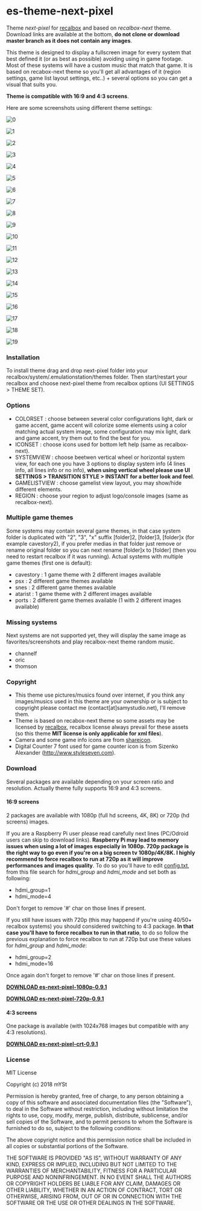 # es-theme-next-pixel
Theme *next-pixel* for [recalbox](https://www.recalbox.com/) and based on *recalbox-next* theme. Download links are available at the bottom, **do not clone or download master branch as it does not contain any images**.

This theme is designed to display a fullscreen image for every system that best defined it (or as best as possible) avoiding using in game footage. Most of these systems will have a custom music that match that game.
It is based on recabox-next theme so you'll get all advantages of it (region settings, game list layout settings, etc..) + several options so you can get a visual that suits you. 

**Theme is compatible with 16:9 and 4:3 screens**.

Here are some screenshots using different theme settings:

![0](https://raw.githubusercontent.com/samystudio/es-next-pixel/master/screenshots/0.jpg)

![1](https://raw.githubusercontent.com/samystudio/es-next-pixel/master/screenshots/1.jpg)

![2](https://raw.githubusercontent.com/samystudio/es-next-pixel/master/screenshots/2.jpg)

![3](https://raw.githubusercontent.com/samystudio/es-next-pixel/master/screenshots/3.jpg)

![4](https://raw.githubusercontent.com/samystudio/es-next-pixel/master/screenshots/4.jpg)

![5](https://raw.githubusercontent.com/samystudio/es-next-pixel/master/screenshots/5.jpg)

![6](https://raw.githubusercontent.com/samystudio/es-next-pixel/master/screenshots/6.jpg)

![7](https://raw.githubusercontent.com/samystudio/es-next-pixel/master/screenshots/7.jpg)

![8](https://raw.githubusercontent.com/samystudio/es-next-pixel/master/screenshots/8.jpg)

![9](https://raw.githubusercontent.com/samystudio/es-next-pixel/master/screenshots/9.jpg)

![10](https://raw.githubusercontent.com/samystudio/es-next-pixel/master/screenshots/10.jpg)

![11](https://raw.githubusercontent.com/samystudio/es-next-pixel/master/screenshots/11.jpg)

![12](https://raw.githubusercontent.com/samystudio/es-next-pixel/master/screenshots/12.jpg)

![13](https://raw.githubusercontent.com/samystudio/es-next-pixel/master/screenshots/13.jpg)

![14](https://raw.githubusercontent.com/samystudio/es-next-pixel/master/screenshots/14.jpg)

![15](https://raw.githubusercontent.com/samystudio/es-next-pixel/master/screenshots/15.jpg)

![16](https://raw.githubusercontent.com/samystudio/es-next-pixel/master/screenshots/16.jpg)

![17](https://raw.githubusercontent.com/samystudio/es-next-pixel/master/screenshots/17.jpg)

![18](https://raw.githubusercontent.com/samystudio/es-next-pixel/master/screenshots/18.jpg)

![19](https://raw.githubusercontent.com/samystudio/es-next-pixel/master/screenshots/19.jpg)


### Installation
To install theme drag and drop next-pixel folder into your recalbox/system/.emulationstation/themes folder. Then start/restart your recalbox and choose next-pixel theme from recalbox options (UI SETTINGS > THEME SET).


### Options
- COLORSET 	: choose between several color configurations light, dark or game accent, game accent will colorize some elements using a color matching actual system image, some configuration may mix light, dark and game accent, try them out to find the best for you.
- ICONSET 	: choose icons used for bottom left help (same as recalbox-next).
- SYSTEMVIEW 	: choose beetwen vertical wheel or horizontal system view, for each one you have 3 options to display system info (4 lines info, all lines info or no info), **when using vertical wheel please use UI SETTINGS > TRANSITION STYLE > INSTANT for a better look and feel**.
- GAMELISTVIEW	: choose gamelist view layout, you may show/hide different elements.
- REGION		: choose your region to adjust logo/console images (same as recalbox-next).


### Multiple game themes
Some systems may contain several game themes, in that case system folder is duplicated with "2", "3", "x" suffix [folder]2, [folder]3, [folder]x (for example cavestory2), if you prefer medias in that folder just remove or rename original folder so you can next rename [folder]x to [folder] (then you need to restart recalbox if it was running).
Actual systems with multiple game themes (first one is default):
- cavestory : 1 game theme with 2 different images available
- psx : 2 different game themes available
- snes : 2 different game themes available
- atarist : 1 game theme with 2 different images available
- ports : 2 different game themes available (1 with 2 different images available)


### Missing systems
Next systems are not supported yet, they will display the same image as favorites/screenshots and play recalbox-next theme random music.
- channelf
- oric
- thomson


### Copyright
- This theme use pictures/musics found over internet, if you think any images/musics used in this theme are your ownership or is subject to copyright please contact me (contact[at]samystudio.net), I'll remove them.
- Theme is based on recabox-next theme so some assets may be licensed by [recalbox](https://gitlab.com/recalbox/recalbox-themes), recalbox license always prevail for these assets (so this theme **MIT license is only applicable for xml files**).
- Camera and some game info icons are from [shareicon](https://www.shareicon.net).
- Digital Counter 7 font used for game counter icon is from Sizenko Alexander (http://www.styleseven.com).


### Download
Several packages are available depending on your screen ratio and resolution. Actually theme fully supports 16:9 and 4:3 screens.

#### 16:9 screens
2 packages are available with 1080p (full hd screens, 4K, 8K) or 720p (hd screens) images.

If you are a Raspberry Pi user please read carefully next lines (PC/Odroid users can skip to download links).
**Raspberry Pi may lead to memory issues when using a lot of images especially in 1080p. 720p package is the right way to go even if you're on a big screen tv 1080p/4K/8K. I highly recommend to force recalbox to run at 720p as it will improve performances and images quality**. To do so you'll have to edit [config.txt](https://github.com/recalbox/recalbox-os/wiki/Edit-the-config.txt-file-(EN)), from this file search for *hdmi_group* and *hdmi_mode* and set both as following:
- hdmi_group=1
- hdmi_mode=4

Don't forget to remove '#' char on those lines if present.

If you still have issues with 720p (this may happend if you're using 40/50+ recalbox systems) you should considered switching to 4:3 package. **In that case you'll have to force recalbox to run in that ratio**, to do so follow the previous explanation to force recalbox to run at 720p but use these values for *hdmi_group* and *hdmi_mode*:
- hdmi_group=2
- hdmi_mode=16

Once again don't forget to remove '#' char on those lines if present.

**[DOWNLOAD es-next-pixel-1080p-0.9.1](https://github.com/SamYStudiO/es-next-pixel/archive/1080p.zip)**

**[DOWNLOAD es-next-pixel-720p-0.9.1](https://github.com/SamYStudiO/es-next-pixel/archive/720p.zip)**

#### 4:3 screens
One package is available (with 1024x768 images but compatible with any 4:3 resolutions).

**[DOWNLOAD es-next-pixel-crt-0.9.1](https://github.com/SamYStudiO/es-next-pixel/archive/crt.zip)**


### License
MIT License

Copyright (c) 2018 mYSt

Permission is hereby granted, free of charge, to any person obtaining a copy
of this software and associated documentation files (the "Software"), to deal
in the Software without restriction, including without limitation the rights
to use, copy, modify, merge, publish, distribute, sublicense, and/or sell
copies of the Software, and to permit persons to whom the Software is
furnished to do so, subject to the following conditions:

The above copyright notice and this permission notice shall be included in all
copies or substantial portions of the Software.

THE SOFTWARE IS PROVIDED "AS IS", WITHOUT WARRANTY OF ANY KIND, EXPRESS OR
IMPLIED, INCLUDING BUT NOT LIMITED TO THE WARRANTIES OF MERCHANTABILITY,
FITNESS FOR A PARTICULAR PURPOSE AND NONINFRINGEMENT. IN NO EVENT SHALL THE
AUTHORS OR COPYRIGHT HOLDERS BE LIABLE FOR ANY CLAIM, DAMAGES OR OTHER
LIABILITY, WHETHER IN AN ACTION OF CONTRACT, TORT OR OTHERWISE, ARISING FROM,
OUT OF OR IN CONNECTION WITH THE SOFTWARE OR THE USE OR OTHER DEALINGS IN THE
SOFTWARE.


